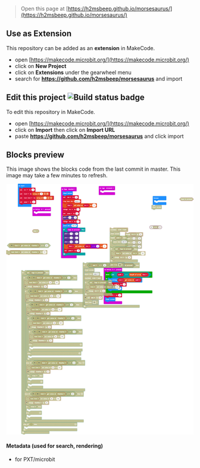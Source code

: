 
> Open this page at [https://h2msbeep.github.io/morsesaurus/](https://h2msbeep.github.io/morsesaurus/)

## Use as Extension

This repository can be added as an **extension** in MakeCode.

* open [https://makecode.microbit.org/](https://makecode.microbit.org/)
* click on **New Project**
* click on **Extensions** under the gearwheel menu
* search for **https://github.com/h2msbeep/morsesaurus** and import

## Edit this project ![Build status badge](https://github.com/h2msbeep/morsesaurus/workflows/MakeCode/badge.svg)

To edit this repository in MakeCode.

* open [https://makecode.microbit.org/](https://makecode.microbit.org/)
* click on **Import** then click on **Import URL**
* paste **https://github.com/h2msbeep/morsesaurus** and click import

## Blocks preview

This image shows the blocks code from the last commit in master.
This image may take a few minutes to refresh.

![A rendered view of the blocks](https://github.com/h2msbeep/morsesaurus/raw/master/.github/makecode/blocks.png)

#### Metadata (used for search, rendering)

* for PXT/microbit
<script src="https://makecode.com/gh-pages-embed.js"></script><script>makeCodeRender("{{ site.makecode.home_url }}", "{{ site.github.owner_name }}/{{ site.github.repository_name }}");</script>
